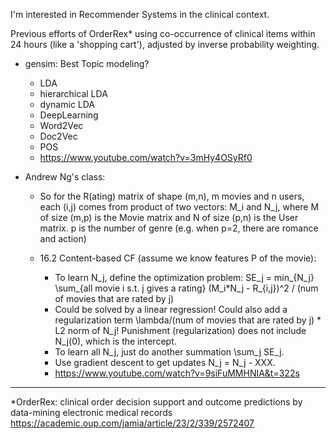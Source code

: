 
I'm interested in Recommender Systems in the clinical context. 

Previous efforts of OrderRex* using co-occurrence of clinical items within 24 hours (like a 'shopping cart'), adjusted by inverse probability weighting. 


- gensim: Best Topic modeling?
    - LDA
    - hierarchical LDA
    - dynamic LDA
    - DeepLearning
    - Word2Vec
    - Doc2Vec
    - POS
    - https://www.youtube.com/watch?v=3mHy4OSyRf0
    
    
    
- Andrew Ng's class:
    - So for the R(ating) matrix of shape (m,n), m movies and n users,
    each (i,j) comes from product of two vectors: M_i and N_j, where
    M of size (m,p) is the Movie matrix and N of size (p,n) is the User matrix. 
    p is the number of genre (e.g. when p=2, there are romance and action)
    
    - 16.2 Content-based CF (assume we know features P of the movie): 
        - To learn N_j, define the optimization problem:
        SE_j = min_{N_j} \sum_{all movie i s.t. j gives a rating} (M_i*N_j - R_{i,j})^2 / (num of movies that are rated by j)
        - Could be solved by a linear regression! Could also add a regularization term 
        \lambda/(num of movies that are rated by j) * L2 norm of N_j! 
        Punishment (regularization) does not include N_j(0), which is the intercept. 
        - To learn all N_j, just do another summation \sum_j SE_j. 
        - Use gradient descent to get updates N_j = N_j - XXX.
        - https://www.youtube.com/watch?v=9siFuMMHNIA&t=322s

---
*OrderRex: clinical order decision support and outcome predictions by data-mining electronic medical records
https://academic.oup.com/jamia/article/23/2/339/2572407